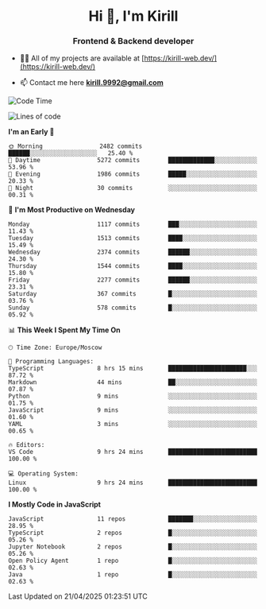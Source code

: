 <h1 align="center">Hi 👋, I'm Kirill</h1>
<h3 align="center">Frontend & Backend developer</h3>

- 👨‍💻 All of my projects are available at [https://kirill-web.dev/](https://kirill-web.dev/)

- 📫 Contact me here **kirill.9992@gmail.com**











<!--START_SECTION:waka-->
![Code Time](http://img.shields.io/badge/Code%20Time-2%2C219%20hrs%206%20mins-blue)

![Lines of code](https://img.shields.io/badge/From%20Hello%20World%20I%27ve%20Written-5.5%20million%20lines%20of%20code-blue)

**I'm an Early 🐤** 

```text
🌞 Morning                2482 commits        ██████░░░░░░░░░░░░░░░░░░░   25.40 % 
🌆 Daytime                5272 commits        █████████████░░░░░░░░░░░░   53.96 % 
🌃 Evening                1986 commits        █████░░░░░░░░░░░░░░░░░░░░   20.33 % 
🌙 Night                  30 commits          ░░░░░░░░░░░░░░░░░░░░░░░░░   00.31 % 
```
📅 **I'm Most Productive on Wednesday** 

```text
Monday                   1117 commits        ███░░░░░░░░░░░░░░░░░░░░░░   11.43 % 
Tuesday                  1513 commits        ████░░░░░░░░░░░░░░░░░░░░░   15.49 % 
Wednesday                2374 commits        ██████░░░░░░░░░░░░░░░░░░░   24.30 % 
Thursday                 1544 commits        ████░░░░░░░░░░░░░░░░░░░░░   15.80 % 
Friday                   2277 commits        ██████░░░░░░░░░░░░░░░░░░░   23.31 % 
Saturday                 367 commits         █░░░░░░░░░░░░░░░░░░░░░░░░   03.76 % 
Sunday                   578 commits         █░░░░░░░░░░░░░░░░░░░░░░░░   05.92 % 
```


📊 **This Week I Spent My Time On** 

```text
🕑︎ Time Zone: Europe/Moscow

💬 Programming Languages: 
TypeScript               8 hrs 15 mins       ██████████████████████░░░   87.72 % 
Markdown                 44 mins             ██░░░░░░░░░░░░░░░░░░░░░░░   07.87 % 
Python                   9 mins              ░░░░░░░░░░░░░░░░░░░░░░░░░   01.75 % 
JavaScript               9 mins              ░░░░░░░░░░░░░░░░░░░░░░░░░   01.60 % 
YAML                     3 mins              ░░░░░░░░░░░░░░░░░░░░░░░░░   00.65 % 

🔥 Editors: 
VS Code                  9 hrs 24 mins       █████████████████████████   100.00 % 

💻 Operating System: 
Linux                    9 hrs 24 mins       █████████████████████████   100.00 % 
```

**I Mostly Code in JavaScript** 

```text
JavaScript               11 repos            ███████░░░░░░░░░░░░░░░░░░   28.95 % 
TypeScript               2 repos             █░░░░░░░░░░░░░░░░░░░░░░░░   05.26 % 
Jupyter Notebook         2 repos             █░░░░░░░░░░░░░░░░░░░░░░░░   05.26 % 
Open Policy Agent        1 repo              █░░░░░░░░░░░░░░░░░░░░░░░░   02.63 % 
Java                     1 repo              █░░░░░░░░░░░░░░░░░░░░░░░░   02.63 % 
```




 Last Updated on 21/04/2025 01:23:51 UTC
<!--END_SECTION:waka-->
